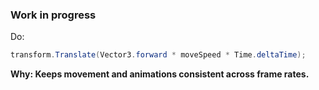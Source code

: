 ### Work in progress

Do:

```csharp
transform.Translate(Vector3.forward * moveSpeed * Time.deltaTime);
```
**Why: Keeps movement and animations consistent across frame rates.**